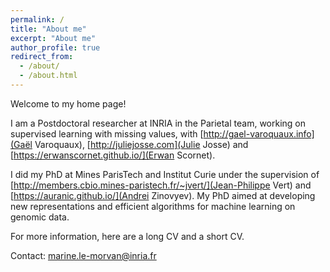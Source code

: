 ```yaml
---
permalink: /
title: "About me"
excerpt: "About me"
author_profile: true
redirect_from: 
  - /about/
  - /about.html
---
```


Welcome to my home page!

I am a Postdoctoral researcher at INRIA in the Parietal team, working on supervised learning with missing values, with [http://gael-varoquaux.info](Gaël Varoquaux), [http://juliejosse.com](Julie Josse) and [https://erwanscornet.github.io/](Erwan Scornet).

I did my PhD at Mines ParisTech and Institut Curie under the supervision of [http://members.cbio.mines-paristech.fr/~jvert/](Jean-Philippe Vert) and [https://auranic.github.io/](Andrei Zinovyev). My PhD aimed at developing new representations and efficient algorithms for machine learning on genomic data.

For more information, here are a long CV and a short CV.

Contact: marine.le-morvan@inria.fr